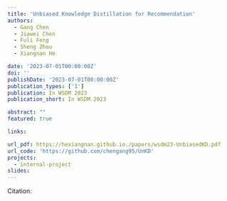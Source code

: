 ```yaml
---
title: 'Unbiased Knowledge Distillation for Recommendation'
authors:
  - Gang Chen
  - Jiawei Chen
  - Fuli Feng
  - Sheng Zhou 
  - Xiangnan He

date: '2023-07-01T00:00:00Z'
doi: ''
publishDate: '2023-07-01T00:00:00Z'
publication_types: ['1']
publication: In WSDM 2023 
publication_short: In WSDM 2023 

abstract: ""
featured: true

links:

url_pdf: https://hexiangnan.github.io./papers/wsdm23-UnbiasedKD.pdf
url_code: 'https://github.com/chengang95/UnKD'
projects:
  - internal-project
slides:
---
```




Citation:

